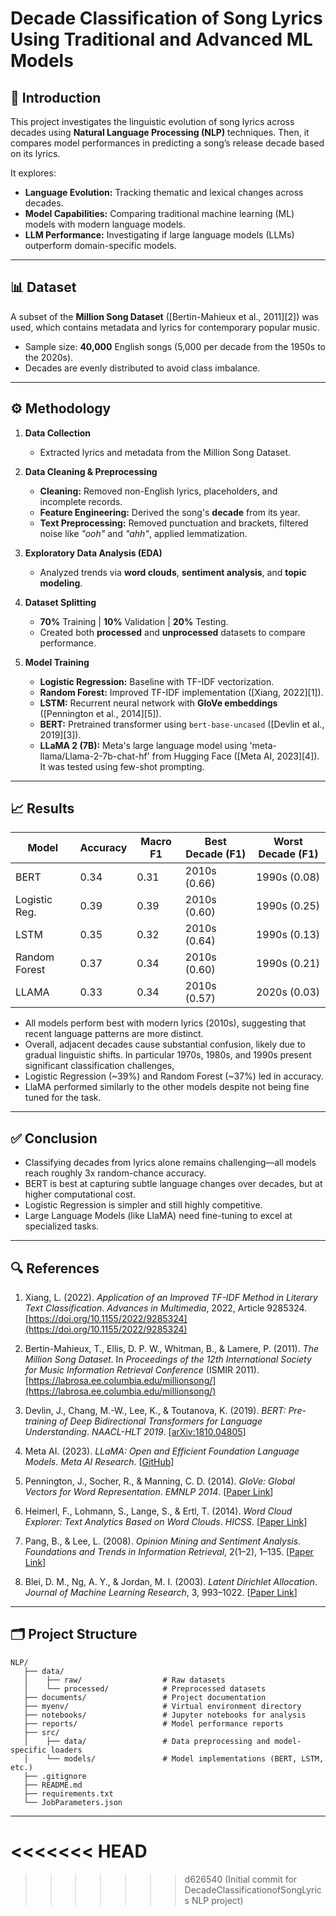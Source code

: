 # **Decade Classification of Song Lyrics Using Traditional and Advanced ML Models**


## 📝 **Introduction**
 This project investigates the linguistic evolution of song lyrics across decades using **Natural Language Processing (NLP)** techniques.
Then, it compares model performances in
predicting a song’s release decade based on its lyrics. 

It explores:
- **Language Evolution:** Tracking thematic and lexical changes across decades.  
- **Model Capabilities:** Comparing traditional machine learning (ML) models with modern language models.  
- **LLM Performance:** Investigating if large language models (LLMs) outperform domain-specific models.

---

## 📊 **Dataset**

A subset of the **Million Song Dataset** ([Bertin-Mahieux et al., 2011][2]) was used, which contains metadata and lyrics for contemporary popular music.  
- Sample size: **40,000** English songs (5,000 per decade from the 1950s to the 2020s).  
- Decades are evenly distributed to avoid class imbalance.

---

## ⚙️ **Methodology**

1. **Data Collection**  
   - Extracted lyrics and metadata from the Million Song Dataset.

2. **Data Cleaning & Preprocessing**  
   - **Cleaning:** Removed non-English lyrics, placeholders, and incomplete records.  
   - **Feature Engineering:** Derived the song's **decade** from its year.  
   - **Text Preprocessing:** Removed punctuation and brackets, filtered noise like *"ooh"* and *"ahh"*, applied lemmatization.

3. **Exploratory Data Analysis (EDA)**  
   - Analyzed trends via **word clouds**, **sentiment analysis**, and **topic modeling**.

4. **Dataset Splitting**  
   - **70%** Training | **10%** Validation | **20%** Testing.  
   - Created both **processed** and **unprocessed** datasets to compare performance.

5. **Model Training**  
   - **Logistic Regression:** Baseline with TF-IDF vectorization.  
   - **Random Forest:** Improved TF-IDF implementation ([Xiang, 2022][1]).  
   - **LSTM:** Recurrent neural network with **GloVe embeddings** ([Pennington et al., 2014][5]).  
   - **BERT:** Pretrained transformer using `bert-base-uncased` ([Devlin et al., 2019][3]).  
   - **LLaMA 2 (7B):** Meta's large language model using 'meta-llama/Llama-2-7b-chat-hf' from Hugging Face ([Meta AI, 2023][4]). It was tested using few-shot prompting. 


---

## 📈 **Results**

| Model          | Accuracy | Macro F1 | Best Decade (F1) | Worst Decade (F1) |
|-----------------|----------|----------|------------------|------------------|
| BERT           | 0.34     | 0.31     | 2010s (0.66)     | 1990s (0.08)     |
| Logistic Reg.  | 0.39     | 0.39     | 2010s (0.60)     | 1990s (0.25)     |
| LSTM           | 0.35     | 0.32     | 2010s (0.64)     | 1990s (0.13)     |
| Random Forest  | 0.37     | 0.34     | 2010s (0.60)     | 1990s (0.21)     |
| LLAMA          | 0.33     | 0.34     | 2010s (0.57)     | 2020s (0.03)     |

- All models perform best with modern lyrics (2010s), suggesting that recent language patterns are more distinct.
- Overall, adjacent decades cause substantial confusion, likely due to gradual linguistic shifts. In particular 1970s, 1980s, and 1990s present significant classification challenges,
- Logistic Regression (~39%) and Random Forest (~37%) led in accuracy.
- LlaMA performed similarly to the other models despite not being fine tuned for the task. 

---

## ✅ **Conclusion**
- Classifying decades from lyrics alone remains challenging—all models reach roughly 3x random-chance accuracy.
- BERT is best at capturing subtle language changes over decades, but at higher computational cost.
- Logistic Regression is simpler and still highly competitive.
- Large Language Models (like LlaMA) need fine-tuning to excel at specialized tasks.

---

## 🔍 **References**

1. Xiang, L. (2022). *Application of an Improved TF-IDF Method in Literary Text Classification*. *Advances in Multimedia*, 2022, Article 9285324. [https://doi.org/10.1155/2022/9285324](https://doi.org/10.1155/2022/9285324)  

2. Bertin-Mahieux, T., Ellis, D. P. W., Whitman, B., & Lamere, P. (2011). *The Million Song Dataset*. In *Proceedings of the 12th International Society for Music Information Retrieval Conference* (ISMIR 2011). [https://labrosa.ee.columbia.edu/millionsong/](https://labrosa.ee.columbia.edu/millionsong/)

3. Devlin, J., Chang, M.-W., Lee, K., & Toutanova, K. (2019). *BERT: Pre-training of Deep Bidirectional Transformers for Language Understanding*. *NAACL-HLT 2019*. [[arXiv:1810.04805](https://arxiv.org/abs/1810.04805)]

4. Meta AI. (2023). *LLaMA: Open and Efficient Foundation Language Models*. *Meta AI Research*. [[GitHub](https://github.com/facebookresearch/llama)]

5. Pennington, J., Socher, R., & Manning, C. D. (2014). *GloVe: Global Vectors for Word Representation*. *EMNLP 2014*. [[Paper Link](https://aclanthology.org/D14-1162)]

6. Heimerl, F., Lohmann, S., Lange, S., & Ertl, T. (2014). *Word Cloud Explorer: Text Analytics Based on Word Clouds*. *HICSS*. [[Paper Link](https://ieeexplore.ieee.org/document/6758784)]

7. Pang, B., & Lee, L. (2008). *Opinion Mining and Sentiment Analysis*. *Foundations and Trends in Information Retrieval*, 2(1–2), 1–135. [[Paper Link](https://www.cs.cornell.edu/home/llee/omsa/)]

8. Blei, D. M., Ng, A. Y., & Jordan, M. I. (2003). *Latent Dirichlet Allocation*. *Journal of Machine Learning Research*, 3, 993–1022. [[Paper Link](https://www.jmlr.org/papers/volume3/blei03a/blei03a.pdf)]

---

## 🗂️ **Project Structure**

```plaintext
NLP/
   ├── data/
   │    ├── raw/                  # Raw datasets
   │    └── processed/            # Preprocessed datasets
   ├── documents/                 # Project documentation
   ├── myenv/                     # Virtual environment directory
   ├── notebooks/                 # Jupyter notebooks for analysis
   ├── reports/                   # Model performance reports
   ├── src/
   │    ├── data/                 # Data preprocessing and model-specific loaders
   │    └── models/               # Model implementations (BERT, LSTM, etc.)
   ├── .gitignore
   ├── README.md
   ├── requirements.txt
   └── JobParameters.json
```

---

<<<<<<< HEAD
=======

>>>>>>> d626540 (Initial commit for DecadeClassificationofSongLyrics NLP project)
